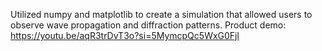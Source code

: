 Utilized numpy and matplotlib to create a simulation that allowed users to observe wave propagation and
diffraction patterns.
Product demo: https://youtu.be/aqR3trDvT3o?si=5MymcpQc5WxG0Fjl

